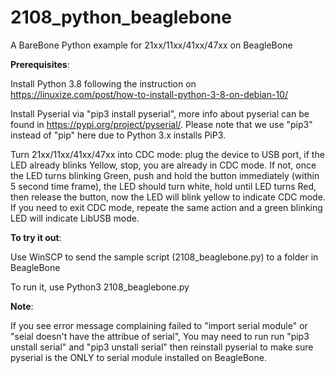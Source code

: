 # 2108_python_beaglebone

A BareBone Python example for 21xx/11xx/41xx/47xx on BeagleBone

**Prerequisites**:

Install Python 3.8 following the instruction on https://linuxize.com/post/how-to-install-python-3-8-on-debian-10/

Install Pyserial via "pip3 install pyserial", more info about pyserial can be found in https://pypi.org/project/pyserial/. Please note that we use "pip3" instead of "pip" here due to Python 3.x installs PiP3.

Turn 21xx/11xx/41xx/47xx into CDC mode: plug the device to USB port, if the LED already blinks Yellow, stop, you are already in CDC mode. If not, once the LED turns blinking Green, push and hold the button immediately (within 5 second time frame), the LED should turn white, hold until LED turns Red, then release the button, now the LED will blink yellow to indicate CDC mode. If you need to exit CDC mode, repeate the same action and a green blinking LED will indicate LibUSB mode.

**To try it out**:

Use WinSCP to send the sample script (2108_beaglebone.py) to a folder in BeagleBone

To run it, use Python3 2108_beaglebone.py

**Note**:

If you see error message complaining failed to "import serial module" or "seial doesn't have the attribue of serial", You may need to run run "pip3 unstall serial" and "pip3 unstall serial" then reinstall pyserial to make sure pyserial is the ONLY to serial module installed on BeagleBone.

